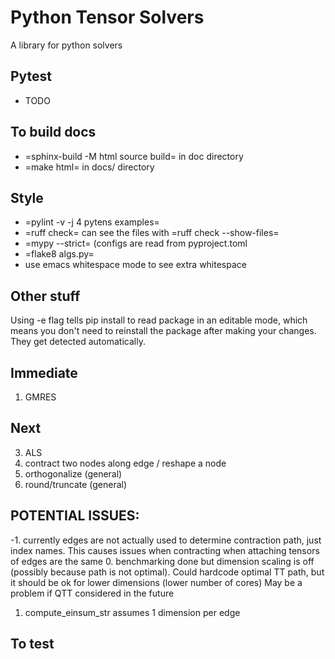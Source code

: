 # Python Tensor Solvers

A library for python solvers

## Pytest
  - TODO

## To build docs

   - =sphinx-build -M html source build= in doc directory
   - =make html= in docs/ directory

## Style

   - =pylint -v -j 4 pytens examples=
   - =ruff check= can see the files with =ruff check --show-files=
   - =mypy --strict= (configs are read from pyproject.toml
   - =flake8 algs.py=
   - use emacs whitespace mode to see extra whitespace

## Other stuff 
Using -e flag tells pip install to read package in an editable mode, which means you don't need to reinstall the package after making your changes. They get detected automatically. 

## Immediate
1. GMRES

## Next
3. ALS 
4. contract two nodes along edge / reshape a node
5. orthogonalize (general)
6. round/truncate (general)

## POTENTIAL ISSUES:
-1. currently edges are not actually used to determine contraction path, just index names. This causes issues when contracting when attaching tensors of edges are the same
0. benchmarking done but dimension scaling is off (possibly because path is not optimal). Could hardcode optimal TT path, but it should be ok for lower dimensions (lower number of cores) May be a problem if QTT considered in the future
1. compute_einsum_str assumes 1 dimension per edge 

## To test 
<!-- python -m unittest tests/test_something.py -->
